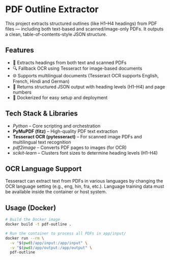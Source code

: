 # PDF Outline Extractor

This project extracts structured outlines (like H1–H4 headings) from PDF files — including both text-based and scanned/image-only PDFs. It outputs a clean, table-of-contents-style JSON structure.

## Features

- 📝 Extracts headings from both text and scanned PDFs
- 🔍 Fallback OCR using Tesseract for image-based documents
- 🌐 Supports multilingual documents (Tesseract OCR supports English, French, Hindi and German)
- 🎯 Returns structured JSON output with heading levels (H1–H4) and page numbers
- 🐳 Dockerized for easy setup and deployment

## Tech Stack & Libraries

- *Python* – Core scripting and orchestration
- **PyMuPDF (fitz)** – High-quality PDF text extraction
- **Tesseract OCR (pytesseract)** – For scanned image PDFs and multilingual text recognition
- *pdf2image* – Converts PDF pages to images (for OCR)
- *scikit-learn* – Clusters font sizes to determine heading levels (H1–H4)

## OCR Language Support

Tesseract can extract text from PDFs in various languages by changing the OCR language setting (e.g., eng, hin, fra, etc.). Language training data must be available inside the container or host system.

## Usage (Docker)

```bash
# Build the Docker image
docker build -t pdf-outline .

# Run the container to process all PDFs in app/input/
docker run --rm \
  -v "$(pwd)/app/input:/app/input" \
  -v "$(pwd)/app/output:/app/output" \
  pdf-outline
